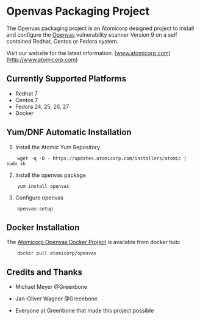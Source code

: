 # Openvas Packaging Project 

The Openvas packaging project is an Atomicorp designed project to install and configure the [Openvas](http://www.openvas.org) vulnerability scanner Version 9 on a self contained Redhat, Centos or Fedora system.



Visit our website for the latest information.  [www.atomicorp.com](http://www.atomicorp.com)



## Currently Supported Platforms 

* Redhat 7
* Centos 7
* Fedora 24, 25, 26, 27
* Docker




## Yum/DNF Automatic Installation ##


1) Install the Atomic Yum Repository

```
    wget -q -O - https://updates.atomicorp.com/installers/atomic | sudo sh
```

2) Install the openvas package

```
    yum install openvas
```


3) Configure openvas
```
    openvas-setup
```

## Docker Installation ##

The [Atomicorp Openvas Docker Project](https://github.com/atomicorp/openvas-docker) is available from docker hub:

```
    docker pull atomicorp/openvas  
```



## Credits and Thanks ##

* Michael Meyer @Greenbone

* Jan-Oliver Wagner @Greenbone

* Everyone at Greenbone that made this project possible

